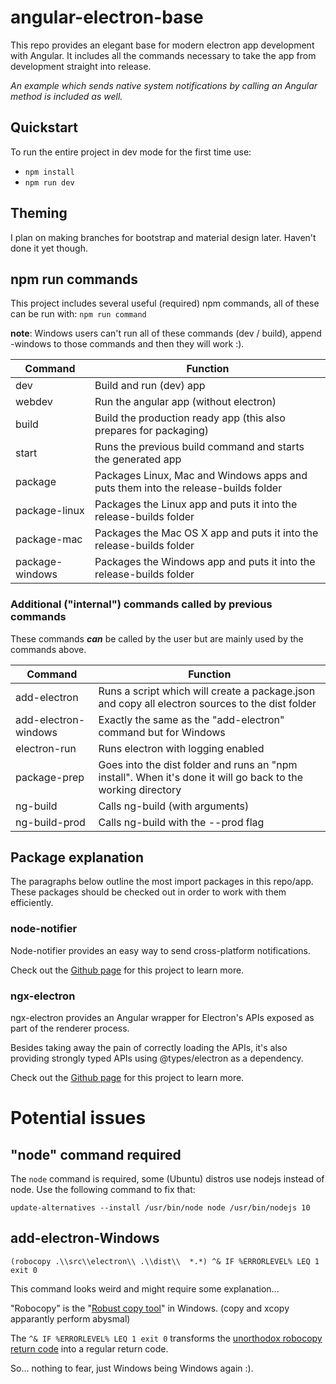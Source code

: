 # angular-electron-base
This repo provides an elegant base for modern electron app development with Angular.
It includes all the commands necessary to take the app from development straight into release.

*An example which sends native system notifications by calling an Angular method is included as well.*

## Quickstart
To run the entire project in dev mode for the first time use:

- `npm install`
- `npm run dev`

## Theming
I plan on making branches for bootstrap and material design later. Haven't done it yet though.

## npm run commands
This project includes several useful (required) npm commands, all of these can be run with: `npm run command`

**note**: Windows users can't run all of these commands (dev / build), append -windows to those commands and then they will work :).

| Command         | Function                                                                          |
|-----------------|-----------------------------------------------------------------------------------|
| dev             | Build and run (dev) app                                                           |
| webdev          | Run the angular app (without electron)                                            |
| build           | Build the production ready app (this also prepares for packaging)                 |
| start           | Runs the previous build command and starts the generated app                      |
| package         | Packages Linux, Mac and Windows apps and puts them into the release-builds folder |
| package-linux   | Packages the Linux app and puts it into the release-builds folder                 |
| package-mac     | Packages the Mac OS X app and puts it into the release-builds folder              |
| package-windows | Packages the Windows app and puts it into the release-builds folder               |

### Additional ("internal") commands called by previous commands
These commands ***can*** be called by the user but are mainly used by the commands above.

| Command         | Function                                                                          |
|-----------------|-----------------------------------------------------------------------------------|
| add-electron         | Runs a script which will create a package.json and copy all electron sources to the dist folder              |
| add-electron-windows | Exactly the same as the "add-electron" command but for Windows                                               |
| electron-run         | Runs electron with logging enabled                                                                           |
| package-prep         | Goes into the dist folder and runs an "npm install". When it's done it will go back to the working directory |
| ng-build             | Calls ng-build (with arguments)                                                                              |
| ng-build-prod        | Calls ng-build with the --prod flag                                                                          |

## Package explanation
The paragraphs below outline the most import packages in this repo/app. These packages should be checked out in order to work with them efficiently.

### node-notifier
Node-notifier provides an easy way to send cross-platform notifications.

Check out the [Github page](https://github.com/mikaelbr/node-notifier) for this project to learn more.

### ngx-electron
ngx-electron provides an Angular wrapper for Electron's APIs exposed as part of the renderer process.

Besides taking away the pain of correctly loading the APIs, it's also providing strongly typed APIs using @types/electron as a dependency.

Check out the [Github page](https://github.com/ThorstenHans/ngx-electron) for this project to learn more.


# Potential issues

## "node" command required
The `node` command is required, some (Ubuntu) distros use nodejs instead of node.
Use the following command to fix that:

`update-alternatives --install /usr/bin/node node /usr/bin/nodejs 10`

## add-electron-Windows
`(robocopy .\\src\\electron\\ .\\dist\\  *.*) ^& IF %ERRORLEVEL% LEQ 1 exit 0`

This command looks weird and might require some explanation...

"Robocopy" is the "[Robust copy tool](https://technet.microsoft.com/en-us/library/cc733145(v=ws.11).aspx)" in Windows. (copy and xcopy apparantly perform abysmal)

The `^& IF %ERRORLEVEL% LEQ 1 exit 0` transforms the [unorthodox robocopy return code](https://ss64.com/nt/robocopy-exit.html) into a regular return code.

So... nothing to fear, just Windows being Windows again :).

